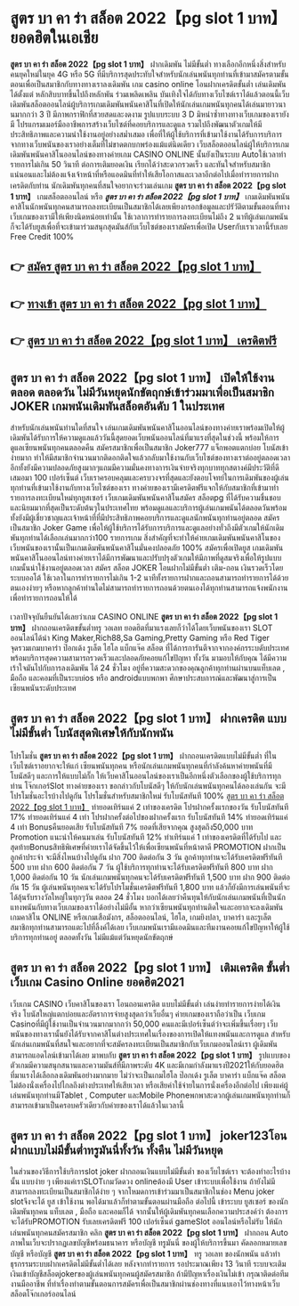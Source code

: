 # สูตร บา คา ร่า สล็อต 2022【pg slot 1 บาท】  ยอดฮิตในเอเชีย 

**สูตร บา คา ร่า สล็อต 2022【pg slot 1 บาท】** ฝากเดิมพัน ไม่มีขั้นต่ำ  ทางเลือกอีกหนึ่งสิ่งสำหรับคนยุคใหม่ในยุค 4G หรือ 5G ที่มีบริการสุดประทับใจสำหรับนักเล่นพนันทุกท่านที่เข้ามาสมัครตามขั้นตอนเพื่อเป็นสมาชิกกับทางทางเราลงเดิมพัน เกม casino online โอนฝากเครดิตขั้นต่ำ เล่นเดิมพันได้ตั้งแต่ หลักสิบบาทขึ้นไปถึงหลักพัน ร่วมเพลิดเพลิน บันเทิงใจได้กับทางเว็บไซต์เราได้แล้วตอนนี้เว็บเดิมพันสล็อตออนไลน์ผู้บริการเกมเดิมพันพนันคาสิโนที่เปิดให้นักเล่นเกมพนันทุกคนได้เล่นมายาวนานมากกว่า 3 ปี มีภาพกราฟิกที่สวยสดและงดงาม รูปแบบระบบ 3 D
มิหนำซ้ำทางทางเว็บเกมของเรายังมี โปรแกรมเมอร์มืออาชีพการสร้างเว็บไซต์ที่คอยบริการและดูแล  รวมไปถึงพัฒนาตัวเกมให้มีประสิทธิภาพและความน่าใช้งานอยู่อย่างสม่ำเสมอ เพื่อที่ให้ผู้ใช้บริการที่เข้ามาใช้งานได้รับการบริการจากทางเว็บพนันของเราอย่างเต็มที่ไม่ขาดตกบกพร่องแม้แต่นิดเดียว เว็บสล็อตออนไลน์ผู้ให้บริการเกมเดิมพันพนันคาสิโนออนไลน์ของทางค่ายเกม CASINO ONLINE นั้นยังเป็นระบบ Autoใช้เวลาทำรายการไม่เกิน 50 วินาที ต่อการเติมยอดเงิน เรียกได้ว่าสะดวกรวดเร็ว และทันใจสำหรับสมาชิกแน่นอนและไม่ต้องแจ้งเจ้าหน้าที่หรือแอดมินที่ทำให้เสียโอกาสและเวลาอีกต่อไปเมื่อทำรายการฝากเครดิตกับท่าน
นักเดิมพันทุกคนที่สนใจอยากจะร่วมเล่นเกม **สูตร บา คา ร่า สล็อต 2022【pg slot 1 บาท】** เกมสล็อตออนไลน์ หรือ ***สูตร บา คา ร่า สล็อต 2022【pg slot 1 บาท】*** เกมเดิมพันพนันคาสิโนนักพนันทุกคนสามารถลงทะเบียนเป็นสมาชิกได้เลยเพียงกรอกข้อมูลและปรัวัติตามขั้นตอนที่ทางเว็บเกมของเรามีให้เพียงนิดหน่อยเท่านั้น ใช้เวลาการทำรายการลงทะเบียนไม่ถึง 2 นาทีผู้เล่นเกมพนันก็จะได้รับยูสเพื่อที่จะเข้ามาร่วมสนุกสุดมันส์กับเว็บไซต์ของเราสมัครเพื่อเปิด Userกับเราเวลานี้รับเลย Free Credit 100%

## 👉 [สมัคร สูตร บา คา ร่า สล็อต 2022【pg slot 1 บาท】](https://archa888.com/)
## 👉 [ทางเข้า สูตร บา คา ร่า สล็อต 2022【pg slot 1 บาท】](https://archa888.com/)
## 👉 [สูตร บา คา ร่า สล็อต 2022【pg slot 1 บาท】 เครดิตฟรี](https://archa888.com/)

## สูตร บา คา ร่า สล็อต 2022【pg slot 1 บาท】 เปิดให้ใช้งานตลอด ตลอดวัน ไม่มีวันหยุดนักขัตฤกษ์เข้าร่วมมาเพื่อเป็นสมาชิก JOKER เกมพนันเดิมพันสล็อตอันดับ 1 ในประเทศ

สำหรับนักเล่นพนันท่านใดที่สนใจ เล่นเกมเดิมพันพนันคาสิโนออนไลน์ของทางค่ายเราพร้อมเปิดให้ผู้เดิมพันได้รับการให้ความดูแลแล้ววันนี้สุดยอดเว็บพนันออนไลน์ที่มาแรงที่สุดในช่วงนี้ พร้อมให้การดูแลเซียนพนันทุกคนตลอดคืน สมัครสมาชิกเพื่อเป็นสมาชิก Joker777 แจ็กพอตแตกบ่อย โบนัสเข้าง่ายมาก ทำให้มีสมาชิกจำนวนมากติดอกติดใจแล้วกลับมาใช้งานกับเว็บไซต์ของทางเราต่ออยู่ตลอดเวลา อีกทั้งยังมีความปลอดภัยสูงมากๆแถมมีความมั่นคงทางการเงินจ่ายจริงทุกบาททุกสตางค์มีประวัติที่ดีเสมอมา 100 เปอร์เซ็นต์ เว็บเราครอบคลุมและครบวงจรที่สุดและยังตอบโจทย์ในการเดิมพันของผู้เล่นทุกท่านที่เข้ามาใช้งานกับทางเว็บไซต์ของเรา
ทางค่ายของเรามีเครดิตฟรีแจกให้กับสมาชิกที่เข้ามาทำรายการลงทะเบียนใหม่ทุกยูสเซอร์ เว็บเกมเดิมพันพนันคาสิโนสมัคร สล็อตpg ที่ได้รับความชื่นชอบและนิยมมากที่สุดเป็นระดับต้นๆในประเทศไทย พร้อมดูแลและบริการผู้เล่นเกมพนันได้ตลอดวันพร้อมทั้งยังมีผู้เชี่ยวชาญและเจ้าหน้าที่ที่มีประสิทธิภาพคอยบริการและดูแลนักพนันทุกท่านอยู่ตลอด สมัครเป็นสมาชิก Joker Game เพื่อให้ผู้ใช้บริการได้รับการบริการและดูแลอย่างทั่วถึงมีตัวเกมให้นักเดิมพันทุกท่านได้เลือกเล่นมากกว่า100 รายการเกม
สิ่งสำคัญที่จะทำให้ค่ายเกมเดิมพันพนันคาสิโนของเว็บพนันของเรานั้นเป็นเกมเดิมพันพนันคาสิโนมั่นคงปลอดภัย 100% สมัครเพื่อเปิดยูส  เกมเดิมพันพนันคาสิโนออนไลน์ทางค่ายเราได้มีการพัฒนาและปรับปรุงตัวเกมให้มีภาพที่ดูสมจริงเพื่อให้รูปแบบเกมนั้นน่าใช้งานอยู่ตลอดเวลา สมัคร สล็อต JOKER โอนฝากไม่มีขั้นต่ำ เติม-ถอน เงินรวดเร็วโดยระบบออโต้ ใช้เวลาในการทำรายการไม่เกิน 1-2 นาทีทั้งรายการฝากและถอนสามารถทำรายการได้ด้วยตนเองง่ายๆ หรือหากลูกค้าท่านใดไม่สามารถทำรายการถอนด้วยตนเองได้ทุกท่านสามารถแจ้งพนักงานเพื่อทำรายการถอนให้ได้

เวลาปัจจุบันยืนยันได้เลยว่าเกม CASINO ONLINE **สูตร บา คา ร่า สล็อต 2022【pg slot 1 บาท】** ฝากถอนเครดิตขขั้นต่ำทรู วอเลท ยอดฮิตที่มาแรงเลยก็ว่าได้โดยเว็บพนันของเรา SLOT ออนไลน์ได้นำ  King Maker,Rich88,Sa Gaming,Pretty Gaming หรือ Red Tiger จุดรวมเกมบาคาร่า ป๊อกเด้ง รูเล็ต ไฮโล แบ็กแจ๊ค สล็อต ที่ได้การการันตีจากจากองค์กรระบดับประเทศ พร้อมบริการสุดความสามารถรวดเร็วและปลอดภัยคอยแก้ไขปัญหา ทั้งวัน มามอบให้กับคุณ ได้มีความเร้าใจมันไปกับการลงเดิมพัน ได้ 24 ชั่วโมง อยู่ที่ความสะดวกของคุณลูกค้าทุกท่านผ่านบนแท็บเลต , มือถือ และคอมที่เป็นระบบios หรือ androidแบบพกพา ศึกษาประสบการณ์และพัฒนาสู่การเป็นเซียนพนันระดับประเทศ

## สูตร บา คา ร่า สล็อต 2022【pg slot 1 บาท】 ฝากเครดิต แบบไม่มีขั้นต่ำ โบนัสสุดพิเศษให้กับนักพนัน

โปรโมชั่น **สูตร บา คา ร่า สล็อต 2022【pg slot 1 บาท】** ฝากถอนเครดิตแบบไม่มีขั้นต่ำ ที่ในเว็บไซต์เราอยากจะให้แก่  เซียนพนันทุกคน หรือนักเล่นเกมพนันทุกคนที่กำลังค้นหาค่ายพนันที่มี โบนัสดีๆ และการให้แบบไม่กั๊ก ให้เว็บคาสิโนออนไลน์ของเราเป็นอีกหนึ่งตัวเลือกของผู้ใช้บริการทุกท่าน โจ๊กเกอร์Slot ทางค่ายของเรา ขอกล่าวกับโบนัสดีๆ ให้กับนักเล่นพนันทุกคนได้ลองเล่นกัน จะมีโปรโมชั่นอะไรบ้างไปดูกัน
โปรโมชั่นสำหรับสมาชิกใหม่ รับโบนัสทันที 100% [สูตร บา คา ร่า สล็อต 2022【pg slot 1 บาท】](https://archa888.com/) ทำยอดเทิร์นแค่ 2 เท่าของเครดิต
โปรฝากครั้งแรกของวัน รับโบนัสทันที 17% ทำยอดเทิร์นแค่ 4 เท่า
โปรฝากครั้งต่อไปของฝากครั้งแรก รับโบนัสทันที 14% ทำยอดเทิร์นแค่ 4 เท่า
Bonusคืนยอดเสีย รับโบนัสทันที 7% ยอดที่เสียจากคุณ สูงสุดถึง50,000 บาท
 Promotion แนะนำให้คนมาเล่น รับโบนัสทันที 12% ทำเทิร์นแค่ 1 เท่าของเครดิตที่ได้รับไป
และสุดท้ายBonusสิทธิพิเศษที่ค่ายเราได้จัดขึ้นไว้ให้เพื่อเซียนพนันที่หน้าตาดี  PROMOTION ฝากเป็นลูกค้าประจำ จะมีสิ่งไหนบ้างไปดูกัน
ฝาก 700 ติดต่อกัน 3 วัน ลูกค้าทุกท่านจะได้รับเครดิตฟรีทันที 500 บาท
ฝาก 600 ติดต่อกัน 7 วัน ผู้ใช้บริการทุกท่านจะได้รับเครดิตฟรีทันที 800 บาท
ฝาก 1,000 ติดต่อกัน 10 วัน นักเล่นเกมพนันทุกคนจะได้รับเครดิตฟรีทันที 1,500 บาท
ฝาก 900 ติดต่อกัน 15 วัน ผู้เล่นพนันทุกคนจะได้รับโปรโมชั่นเครดิตฟรีทันที 1,800 บาท
แล้วก็ยังมีการเล่นพนันที่จะได้ลุ้นรับรางวัลใหญ่ในทุกๆวัน ตลอด 24 ชั่วโมง บอกได้เลยว่าคืนทุนให้กับนักเล่นเกมพนันที่เป็นนักแทงพนันกับทางเว็บเกมของเราได้อย่างไม่มีอั้น หากว่าเซียนพนันทุกท่านติดใจและอยากจะลงเดิมพัน เกมคาสิโน ONLINE หรือเกมเสือมังกร, สล็อตออนไลน์, ไฮโล, เกมยิงปลา, บาคาร่า และรูเล็ต สมาชิกทุกท่านสามารถแตะไปที่ลิ้งค์ได้เลย เว็บเกมพนันเรามีแอดมินและทีมงานคอยแก้ไขปัญหาให้ผู้ใช้บริการทุกท่านอยู่ ตลอดทั้งวัน ไม่มีแม้แต่วันหยุดนักขัตฤกษ์

## สูตร บา คา ร่า สล็อต 2022【pg slot 1 บาท】 เติมเครดิต ขั้นต่ำ  เว็บเกม  Casino Online ยอดฮิต2021

เว็บเกม CASINO เว็บคาสิโนของเรา โอนถอนเครดิต แบบไม่มีขั้นต่ำ เล่นง่ายทำรายการง่ายได้เงินจริง โบนัสใหญ่แตกบ่อยและอัตราการจ่ายสูงสุดกว่าเว็บอื่นๆ ค่ายเกมของเราถือว่าเป็น เว็บเกม Casinoที่มีผู้ใช้งานเป็นจำนวนมากมากกว่า 50,000 คนและมีเปอร์เซ็นต์ว่าจะเพิ่มขึ้นเรื่อยๆ เว็บพนันของทางเรานั้นยังได้รับจากคาสิโนต่างประเทศในเรื่องของการเปิดให้แทงพนันและการดูแล สำหรับนักเล่นเกมพนันที่สนใจและอยากที่จะสมัครลงทะเบียนเป็นสมาชิกกับเว็บเกมออนไลน์เรา ผู้เดิมพันสามารถแอดไลน์เข้ามาได้เลย
	มาพบกับ **สูตร บา คา ร่า สล็อต 2022【pg slot 1 บาท】** รูปแบบของตัวเกมมีความสนุกสนานและความมันส์ที่มีภาพระดับ 4K และมีเกมกำลังมาแรงปี2021ให้กับยอดฮิตที่มาแรงได้เลือกลงเดิมพันอย่างมากมาย  ไม่ว่าจะเป็นเกมไฮโล ป๊อกเด้ง รูเล็ต บาคาร่า แบ็กแจ๊ค สล็อต ไม่ต้องนั่งเครื่องไปไกลถึงต่างประเทศให้เสียเวลา หรือเสียค่าใช้จ่ายในการนั่งเครื่องอีกต่อไป เพียงแค่ผู้เล่นพนันทุกท่านมีTablet , Computer และMobile Phoneพกพาสะดวกผู้เล่นเกมพนันทุกท่านก็สามารถเข้ามาเป็นครอบครัวเดียวกับค่ายของเราได้แล้วในเวลานี้

## สูตร บา คา ร่า สล็อต 2022【pg slot 1 บาท】 joker123โอนฝากแบบไม่มีขั้นต่ำทรูมันนี่ทั้งวัน ทั้งคืน ไม่มีวันหยุด

ในส่วนของวิธีการใช้บริการslot joker ฝากถอนเงินแบบไม่มีขั้นต่ำ ของเว็บไซต์เรา จะต้องทำอะไรบ้างนั้น แบบง่าย ๆ เพียงแค่เราSLOTเกมวัดดวง onlineต้องมี User เข้าระบบเพื่อใช้งาน ถ้ายังไม่มีสามารถลงทะเบียนเป็นสมาชิกได้ง่าย ๆ จากโหมดการเข้าร่วมมาเป็นสมาชิกในช่อง Menu joker slotจึงจะได้ ยูส เข้าใช้งาน พอได้มาแล้วก็ทำตามขั้นตอนผ่านมือถือ ต่อไปนี้
เข้าระบบ ยูสเซอร์  ของนักเดิมพันทุกคน แท็บเลต , มือถือ และคอมก็ได้
จากนั้นให้ผู้เดิมพันทุกคนเลือกความประสงค์ว่า ต้องการจะได้รับPROMOTION รับเลยเครดิตฟรี 100 เปอร์เซ็นต์ gameSlot ออนไลน์หรือไม่รับ
ให้นักเล่นพนันทุกคนสมัครสมาชิก คลิก **สูตร บา คา ร่า สล็อต 2022【pg slot 1 บาท】** ฝากถอน Auto ภาพในเว็บจะปรากฏเลขบัญชีพร้อมธนาคาร หรือบัญชี ทรูมันนี่ ของผู้ให้บริการขึ้นมา
คัดลอกหมายเลขบัญชี หรือบัญชี **สูตร บา คา ร่า สล็อต 2022【pg slot 1 บาท】** ทรู วอเลท ของนักพนัน แล้วทำธุรกรรมระบบฝากเครดิตไม่มีขั้นต่ำได้เลย
หลังจากทำรายการ รอประมาณเพียง 13 วินาที ระบบจะเติมเงินเข้าบัญชีสล็อตjokerของผู้เล่นพนันทุกคนผู้สมัครสมาชิก
ถ้ามีปัญหาเรื่องเงินไม่เข้า กรุณาติดต่อทีมงานมืออาชีพ ที่ทำเรื่องทำตามขั้นตอนการสมัครเพื่อเป็นสมาชิกผ่านช่องทางที่แนบเอาไว้ทางหน้าเว็บสล็อตโจ๊กเกอร์ออนไลน์


